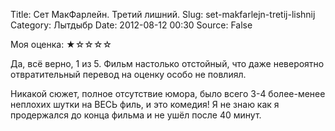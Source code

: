 Title: Сет МакФарлейн. Третий лишний.
Slug: set-makfarlejn-tretij-lishnij
Category: Лытдыбр
Date: 2012-08-12 00:30
Source: False

Моя оценка: ★☆☆☆☆

Да, всё верно, 1 из 5. Фильм настолько отстойный, что даже невероятно отвратительный перевод на оценку особо не повлиял.

Никакой сюжет, полное отсутствие юмора, было всего 3-4 более-менее неплохих шутки на ВЕСЬ филь, и это комедия! Я не знаю как я продержался до конца фильма и не ушёл после 40 минут.
